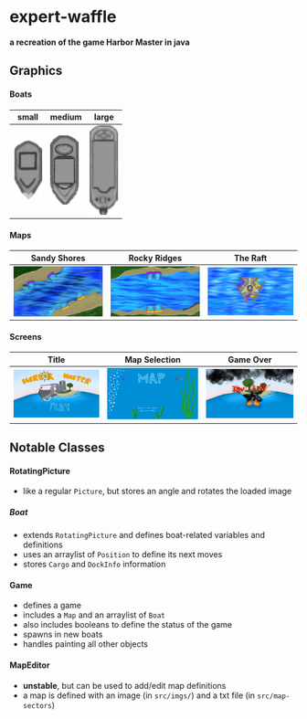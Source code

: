 # expert-waffle

**a recreation of the game Harbor Master in java**

## Graphics

#### Boats

|small|medium|large|
|-|-|-|
|<img src="/Harbor-Master/src/imgs/boat1-0.png" width=50>|<img src="/Harbor-Master/src/imgs/boat2-0.png" width=50>|<img src="/Harbor-Master/src/imgs/boat4-0.png" width=50>|

#### Maps

|Sandy Shores|Rocky Ridges|The Raft|
|-|-|-|
|<img src="/Harbor-Master/src/imgs/map1.png" width=200>|<img src="/Harbor-Master/src/imgs/map2.png" width=200>|<img src="/Harbor-Master/src/imgs/map3.png" width=200>|

#### Screens
|Title|Map Selection|Game Over|
|-|-|-|
|<img src="/Harbor-Master/src/imgs/Title.png" width=200>|<img src="/Harbor-Master/src/imgs/MapSelect.png" width=200>|<img src="/Harbor-Master/src/imgs/GameOver_Screen.png" width=200>|

## Notable Classes

#### RotatingPicture
- like a regular `Picture`, but stores an angle and rotates the loaded image

##### Boat
- extends `RotatingPicture` and defines boat-related variables and definitions
- uses an arraylist of `Position` to define its next moves
- stores `Cargo` and `DockInfo` information

#### Game
- defines a game
- includes a `Map` and an arraylist of `Boat`
- also includes booleans to define the status of the game
- spawns in new boats
- handles painting all other objects

#### MapEditor
- **unstable**, but can be used to add/edit map definitions
- a map is defined with an image (in `src/imgs/`) and a txt file (in `src/map-sectors`)

